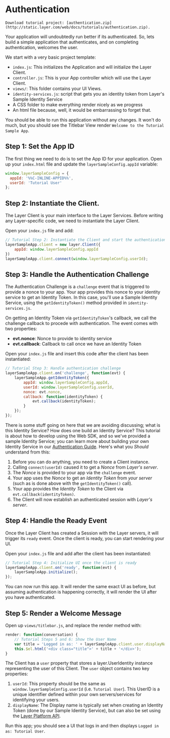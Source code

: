# Authentication

```emphasis
Download tutorial project: [authentication.zip](http://static.layer.com/web/docs/tutorials/authentication.zip).
```

Your application will undoubtedly run better if its authenticated.  So, lets build a simple application that authenticates, and on completing authentication, welcomes the user.

We start with a very basic project template:

* `index.js`: This initializes the Application and will initialize the Layer Client.
* `controller.js`: This is your App controller which will use the Layer Client.
* `views/`: This folder contains your UI Views.
* `identity-services.js`: script that gets you an identity token from Layer's Sample Identity Service
* A CSS folder to make everything render nicely as we progress
* An html file because, well, it would be embarrassing to forget that.

You should be able to run this application without any changes.  It won't do much, but you should see the Titlebar View render `Welcome to the Tutorial Sample App`.

## Step 1: Set the App ID

The first thing we need to do is to set the App ID for your application.
Open up your `index.html` file and update the `layerSampleConfig.appId` variable:

```javascript
window.layerSampleConfig = {
  appId: '%%C-INLINE-APPID%%',
  userId: 'Tutorial User'
};
```

## Step 2: Instantiate the Client.

The Layer Client is your main interface to the Layer Services.  Before writing any Layer-specific code, we need to instantiate the Layer Client.

Open your `index.js` file and add:

```javascript
// Tutorial Step 2: Instantiate the Client and start the authentication process
layerSampleApp.client = new layer.Client({
    appId: window.layerSampleConfig.appId
})
layerSampleApp.client.connect(window.layerSampleConfig.userId);
```

## Step 3: Handle the Authentication Challenge

The Authentication Challenge is a `challenge` event that is triggered to provide a nonce to your app.
Your app provides this nonce to your identity service to get an Identity Token.  In this case,
you'll use a Sample Identity Service, using the `getIdentityToken()` method provided in `identity-services.js`.

On getting an Identity Token via `getIdentityToken`'s callback, we call the challenge callback to procede with authentication.  The event comes with two properties:

* **evt.nonce**: Nonce to provide to identity service
* **evt.callback**: Callback to call once we have an Identity Token

Open your `index.js` file and insert this code after the client has been instantiated:

```javascript
// Tutorial Step 3: Handle authentication challenge
layerSampleApp.client.on('challenge', function(evt) {
    layerSampleApp.getIdentityToken({
        appId: window.layerSampleConfig.appId,
        userId: window.layerSampleConfig.userId,
        nonce: evt.nonce,
        callback: function(identityToken) {
            evt.callback(identityToken);
        }
    });
});
```

There is some stuff going on here that we are avoiding discussing; what is this Identity Service? How does one build an Identity Service?  This tutorial is about how to develop using the Web SDK, and so we've provided a sample Identity Service; you can learn more about building your own Identity Service in our [Authentication Guide](/docs/websdk/guides/#authentication).  Here's what you *Should* understand from this:

1. Before you can do anything, you need to create a Client instance.
2. Calling `connect(userId)` caused it to get a *Nonce* from *Layer's server*.
3. The *Nonce* is provided to your app via the `challenge` event.
4. Your app uses the *Nonce* to get an *Identity Token* from *your server* (such as is done above with the `getIdentityToken()` call).
5. Your app provides the *Identity Token* to the Client via `evt.callback(identityToken)`.
6. The Client will now establish an authenticated session with *Layer's server*.

## Step 4: Handle the Ready Event

Once the Layer Client has created a Session with the Layer servers, it will trigger its `ready` event.  Once the client is ready, you can start rendering your UI.

Open your `index.js` file and add after the client has been instantiated:

```javascript
// Tutorial Step 4: Initialize UI once the client is ready
layerSampleApp.client.on('ready', function(evt) {
    layerSampleApp.initialize();
});
```

You can now run this app.  It will render the same exact UI as before, but assuming authentication is happening correctly, it will render the UI after you have authenticated.

## Step 5: Render a Welcome Message

Open up `views/titlebar.js`, and replace the render method with:

```javascript
render: function(conversation) {
    // Tutorial Steps 5 and 6: Show the User Name
    var title = 'Logged in as: ' + layerSampleApp.client.user.displayName;
    this.$el.html('<div class="title">' + title + '</div>');
}
```

The Client has a `user` property that stores a layer.UserIdentity instance representing the user of this Client.  The `user` object contains two key properties:

1. `userId`: This property should be the same as `window.layerSampleConfig.userId` (i.e. `Tutorial User`).  This UserID is a unique identifier defined within your own servers/services for identifying your users.
2. `displayName`: The Display name is typically set when creating an Identity Token (done by our Sample Identity Service), but can also be set using the [Layer Platform API](https://developer.layer.com/docs/platform/users).

Run this app; you should see a UI that logs in and then displays `Logged in as: Tutorial User`.

